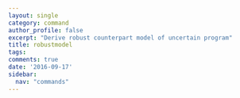```yaml
---
layout: single
category: command
author_profile: false
excerpt: "Derive robust counterpart model of uncertain program"
title: robustmodel
tags:
comments: true
date: '2016-09-17'
sidebar:
  nav: "commands"
---
```

